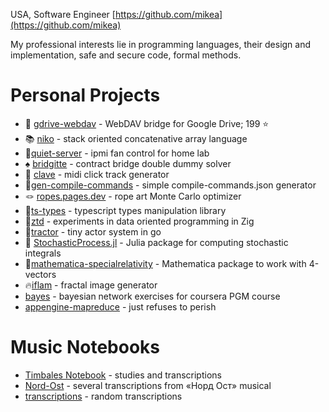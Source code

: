 USA, Software Engineer
[https://github.com/mikea](https://github.com/mikea)

My professional interests lie in programming languages, their design and implementation, safe and secure code, formal methods.
# Personal Projects

- 💾 [gdrive-webdav](https://github.com/mikea/gdrive-webdav) - WebDAV bridge for Google Drive; 199 ⭐️
- 📚 [niko](https://github.com/mikea/niko) - stack oriented concatenative array language
- 🪭[quiet-server](https://github.com/mikea/quiet-server) - ipmi fan control for home lab
- ♠️ [bridgitte](https://github.com/mikea/bridgitte) - contract bridge double dummy solver
- 🥁 [clave](https://github.com/mikea/clave) - midi click track generator
- 🧬[gen-compile-commands](https://github.com/mikea/gen-compile-commands) - simple compile-commands.json generator
- 🪢 [ropes.pages.dev](https://ropes.pages.dev) - rope art Monte Carlo optimizer
- 🌊[ts-types](https://github.com/mikea/ts-types) - typescript types manipulation library
- 🗼[ztd](https://github.com/mikea/ztd) - experiments in data oriented programming in Zig
- 🚜[tractor](https://github.com/mikea/tractor) - tiny actor system in go
- 🎲 [StochasticProcess.jl](https://github.com/mikea/StochasticProcesses.jl) - Julia package for computing stochastic integrals
- 🚀[mathematica-specialrelativity](https://github.com/mikea/mathematica-specialrelativity) - Mathematica package to work with 4-vectors
- 🔥[iflam](https://github.com/mikea/iflam) - fractal image generator
- [bayes](https://github.com/mikea/bayes) - bayesian network exercises for coursera PGM course
- [appengine-mapreduce](https://github.com/mikea/appengine-mapreduce) - just refuses to perish

# Music Notebooks

- [Timbales Notebook](https://github.com/mikea/timbales) - studies and transcriptions
- [Nord-Ost](https://github.com/mikea/nord-ost) - several transcriptions from «Норд Ост» musical 
- [transcriptions](https://github.com/mikea/transcriptions) -  random transcriptions 
